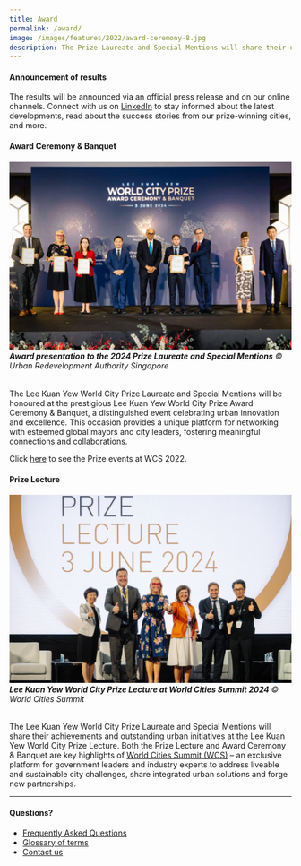 ```yaml
---
title: Award
permalink: /award/
image: /images/features/2022/award-ceremony-8.jpg
description: The Prize Laureate and Special Mentions will share their outstanding urban initiatives at the Prize Lecture, a key highlights of World Cities Summit in Singapore.
---
```


#### **Announcement of results**

The results will be announced via an official press release and on our online channels. Connect with us on [LinkedIn](https://www.linkedin.com/company/worldcityprize/) to stay informed about the latest developments, read about the success stories from our prize-winning cities, and more.

#### **Award Ceremony & Banquet**

###### ![Award presentation to Vienna the 2024 Prize Laureate and Special Mentions](/images/features/2024/award-ceremony-2024.jpg/)**Award presentation to the 2024 Prize Laureate and Special Mentions** © Urban Redevelopment Authority Singapore

The Lee Kuan Yew World City Prize Laureate and Special Mentions will be honoured at the prestigious Lee Kuan Yew World City Prize Award Ceremony & Banquet, a distinguished event celebrating urban innovation and excellence. This occasion provides a unique platform for networking with esteemed global mayors and city leaders, fostering meaningful connections and collaborations.

Click [here](/resources/in-pictures/wcs2022/) to see the Prize events at WCS 2022.

#### **Prize Lecture**

###### ![Lee Kuan Yew World City Prize Lecture at World Cities Summit 2024](/images/features/2024/prize-lecture-2024.jpg/)**Lee Kuan Yew World City Prize Lecture at World Cities Summit 2024** © World Cities Summit

The Lee Kuan Yew World City Prize Laureate and Special Mentions will share their achievements and outstanding urban initiatives at the Lee Kuan Yew World City Prize Lecture. Both the Prize Lecture and Award Ceremony & Banquet are key highlights of [World Cities Summit (WCS)](https://www.worldcitiessummit.com.sg) – an exclusive platform for government leaders and industry experts to address liveable and sustainable city challenges, share integrated urban solutions and forge new partnerships.

---

#### **Questions?**

- [Frequently Asked Questions](/faq/)
- [Glossary of terms](/glossary/)
- [Contact us](/feedback/)
